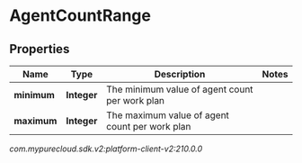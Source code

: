 # AgentCountRange


## Properties

| Name | Type | Description | Notes |
| ------------ | ------------- | ------------- | ------------- |
| **minimum** | **Integer** | The minimum value of agent count per work plan |  |
| **maximum** | **Integer** | The maximum value of agent count per work plan |  |




_com.mypurecloud.sdk.v2:platform-client-v2:210.0.0_
